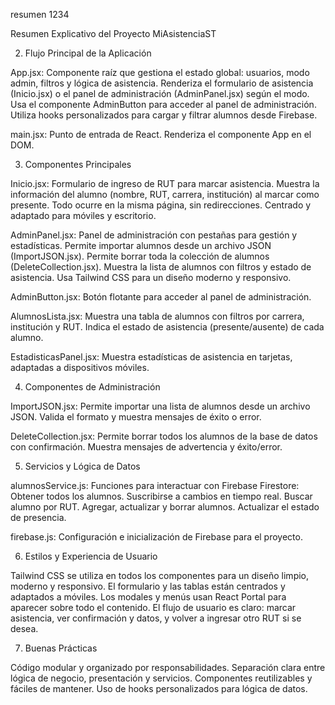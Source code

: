 resumen 1234




Resumen Explicativo del Proyecto MiAsistenciaST

2. Flujo Principal de la Aplicación

App.jsx: Componente raíz que gestiona el estado global: usuarios, modo admin, filtros y lógica de asistencia. Renderiza el formulario de asistencia (Inicio.jsx) o el panel de administración (AdminPanel.jsx) según el modo. Usa el componente AdminButton para acceder al panel de administración. Utiliza hooks personalizados para cargar y filtrar alumnos desde Firebase.

main.jsx: Punto de entrada de React. Renderiza el componente App en el DOM.

3. Componentes Principales

Inicio.jsx: Formulario de ingreso de RUT para marcar asistencia. Muestra la información del alumno (nombre, RUT, carrera, institución) al marcar como presente. Todo ocurre en la misma página, sin redirecciones. Centrado y adaptado para móviles y escritorio.

AdminPanel.jsx: Panel de administración con pestañas para gestión y estadísticas. Permite importar alumnos desde un archivo JSON (ImportJSON.jsx). Permite borrar toda la colección de alumnos (DeleteCollection.jsx). Muestra la lista de alumnos con filtros y estado de asistencia. Usa Tailwind CSS para un diseño moderno y responsivo.

AdminButton.jsx: Botón flotante para acceder al panel de administración.

AlumnosLista.jsx: Muestra una tabla de alumnos con filtros por carrera, institución y RUT. Indica el estado de asistencia (presente/ausente) de cada alumno.

EstadisticasPanel.jsx: Muestra estadísticas de asistencia en tarjetas, adaptadas a dispositivos móviles.

4. Componentes de Administración

ImportJSON.jsx: Permite importar una lista de alumnos desde un archivo JSON. Valida el formato y muestra mensajes de éxito o error.

DeleteCollection.jsx: Permite borrar todos los alumnos de la base de datos con confirmación. Muestra mensajes de advertencia y éxito/error.

5. Servicios y Lógica de Datos

alumnosService.js: Funciones para interactuar con Firebase Firestore: Obtener todos los alumnos. Suscribirse a cambios en tiempo real. Buscar alumno por RUT. Agregar, actualizar y borrar alumnos. Actualizar el estado de presencia.

firebase.js: Configuración e inicialización de Firebase para el proyecto.

6. Estilos y Experiencia de Usuario

Tailwind CSS se utiliza en todos los componentes para un diseño limpio, moderno y responsivo. El formulario y las tablas están centrados y adaptados a móviles. Los modales y menús usan React Portal para aparecer sobre todo el contenido. El flujo de usuario es claro: marcar asistencia, ver confirmación y datos, y volver a ingresar otro RUT si se desea.

7. Buenas Prácticas

Código modular y organizado por responsabilidades. Separación clara entre lógica de negocio, presentación y servicios. Componentes reutilizables y fáciles de mantener. Uso de hooks personalizados para lógica de datos.


